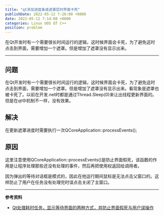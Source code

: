 ```yaml
---
title: "qt添加进度条或遮罩层时界面卡死"
publishDate: 2022-05-12 7:26:00 +0800
date: 2022-05-12 7:14:08 +0800
categories: Linux UOS QT C++
position: problem
---
```


在Qt开发时有一个需要很长时间运行的逻辑，这时候界面会卡死，为了避免这时点击到界面，需要增加一个遮罩。但是增加了遮罩没有显示出来。

---

<div id="toc"></div>

## 问题

在Qt开发时有一个需要很长时间运行的逻辑，这时候界面会卡死，为了避免这时点击到界面，需要增加一个遮罩。但是增加了遮罩没有显示出来。看现象是遮罩也被卡死了。以前在开发.net时都是通过Thread.Sleep(0)来让出线程更新界面的。但是在qt中机制不一样，没有效果。


## 解决

在更新遮罩进度时需要执行一次QCoreApplication::processEvents();

## 原因

这里注意使用QCoreApplication::processEvents()是防止界面假死，该函数的作用是让程序处理那些还没有处理的事件，然后再把使用权返回给调用者。

因为弹出的等待对话框是模式的，因此在他运行期间鼠标是无法点击父窗口的。这样防止了用户在任务没有处理完时误点击关闭了主窗口。

---

**参考资料**

- [Qt处理耗时任务，显示等待界面的两种方式，并防止界面假死与用户误操作](https://blog.csdn.net/qq_24282081/article/details/95782291)
